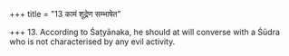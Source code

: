 +++
title = "13 कामं शूद्रेण सम्भाषेत"

+++
13. According to Śaṭyānaka, he should at will converse with a Śūdra who is not characterised by any evil activity.

